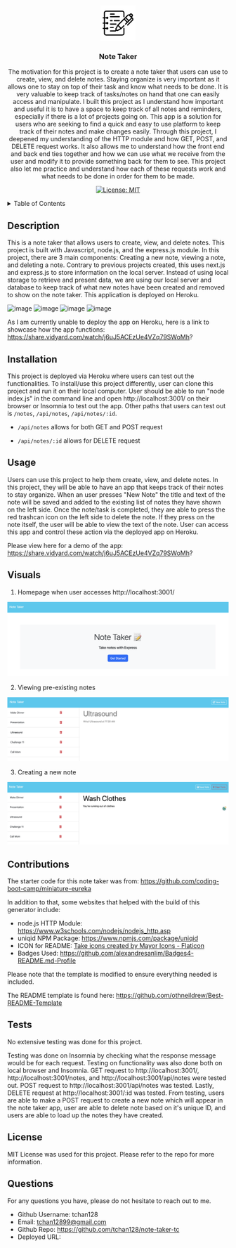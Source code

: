 <br />
<div align="center">
    <a href="https://github.com/tchan128/note-taker-tc"><img src="./asset/take.png" alt="Logo" width="80" height="80"></a>
    <h3 align="center">Note Taker</h3>
    <p align="center">
        The motivation for this project is to create a note taker that users can use to create, view, and delete notes. Staying organize is very important as it allows one to stay on top of their task and know what needs to be done. It is very valuable to keep track of tasks/notes on hand that one can easily access and manipulate. I built this project as I understand how important and useful it is to have a space to keep track of all notes and reminders, especially if there is a lot of projects going on. This app is a solution for users who are seeking to find a quick and easy to use platform to keep track of their notes and make changes easily. Through this project, I deepened my understanding of the HTTP module and how GET, POST, and DELETE request works. It also allows me to understand how the front end and back end ties together and how we can use what we receive from the user and modify it to provide something back for them to see. This project also let me practice and understand how each of these requests work and what needs to be done in order for them to be made. 

[![License: MIT](https://img.shields.io/badge/License-MIT-yellow.svg)](https://opensource.org/licenses/MIT)

</div>

<details>
<summary>Table of Contents</summary>
<ol>
    <li><a href="#description">Description</a></li>
    <li><a href="#installation">Installation</a></li>
    <li><a href="#usage">Usage</a></li>
    <li><a href="#visuals">Visuals</a></li>
    <li><a href="#contributions">Contributions</a></li>
    <li><a href="#tests">Tests</a></li>
    <li><a href="#license">License</a></li>
    <li><a href="#questions">Questions</a></li>
</ol>
</details>

## Description

This is a note taker that allows users to create, view, and delete notes. This project is built with Javascript, node.js, and the express.js module. In this project, there are 3 main components: Creating a new note, viewing a note, and deleting a note. Contrary to previous projects created, this uses next.js and express.js to store information on the local server. Instead of using local storage to retrieve and present data, we are using our local server and database to keep track of what new notes have been created and removed to show on the note taker. This application is deployed on Heroku.

![image](https://img.shields.io/badge/Node%20js-339933?style=for-the-badge&logo=nodedotjs&logoColor=white)
![image](https://img.shields.io/badge/JavaScript-323330?style=for-the-badge&logo=javascript&logoColor=F7DF1E)
![image](https://img.shields.io/badge/Express%20js-000000?style=for-the-badge&logo=express&logoColor=white)
![image](https://img.shields.io/badge/Heroku-430098?style=for-the-badge&logo=heroku&logoColor=white)

As I am currently unable to deploy the app on Heroku, here is a link to showcase how the app functions: https://share.vidyard.com/watch/j6uJ5ACEzUe4VZq79SWoMh?

## Installation

This project is deployed via Heroku where users can test out the functionalities. To install/use this project differently, user can clone this project and run it on their local computer. User should be able to run "node index.js" in the command line and open http://localhost:3001/ on their browser or Insomnia to test out the app. Other paths that users can test out is `/notes`, `/api/notes`, `/api/notes/:id`. 

- `/api/notes` allows for both GET and POST request

- `/api/notes/:id` allows for DELETE request

## Usage

Users can use this project to help them create, view, and delete notes. In this project, they will be able to have an app that keeps track of their notes to stay organize. When an user presses "New Note" the title and text of the note will be saved and added to the existing list of notes they have shown on the left side. Once the note/task is completed, they are able to press the red trashcan icon on the left side to delete the note. If they press on the note itself, the user will be able to view the text of the note. User can access this app and control these action via the deployed app on Heroku. 

Please view here for a demo of the app: https://share.vidyard.com/watch/j6uJ5ACEzUe4VZq79SWoMh?

## Visuals

1. Homepage when user accesses http://localhost:3001/

![Homepage](<Screenshot 2023-12-18 at 5.00.07 PM.png>)

2. Viewing pre-existing notes 

![Existing Notes](<Screenshot 2023-12-18 at 5.01.00 PM.png>)

3. Creating a new note

![New Note](<Screenshot 2023-12-18 at 5.01.37 PM.png>)

## Contributions

The starter code for this note taker was from: https://github.com/coding-boot-camp/miniature-eureka

In addition to that, some websites that helped with the build of this generator include:

- node.js HTTP Module: https://www.w3schools.com/nodejs/nodejs_http.asp
- uniqid NPM Package: https://www.npmjs.com/package/uniqid
- ICON for README: <a href="https://www.flaticon.com/free-icons/take" title="take icons">Take icons created by Mayor Icons - Flaticon</a>
- Badges Used: https://github.com/alexandresanlim/Badges4-README.md-Profile

Please note that the template is modified to ensure everything needed is included.

The README template is found here: https://github.com/othneildrew/Best-README-Template

## Tests

No extensive testing was done for this project. 

Testing was done on Insomnia by checking what the response message would be for each request. Testing on functionality was also done both on local browser and Insomnia. GET request to http://localhost:3001/, http://localhost:3001/notes, and http://localhost:3001/api/notes were tested out. POST request to http://localhost:3001/api/notes was tested. Lastly, DELETE request at http://localhost:3001/:id was tested. From testing, users are able to make a POST request to create a new note which will appear in the note taker app, user are able to delete note based on it's unique ID, and users are able to load up the notes they have created. 

## License

MIT License was used for this project. Please refer to the repo for more information.

## Questions

For any questions you have, please do not hesitate to reach out to me. 

- Github Username: tchan128
- Email: tchan12899@gmail.com
- Github Repo: https://github.com/tchan128/note-taker-tc
- Deployed URL: 
